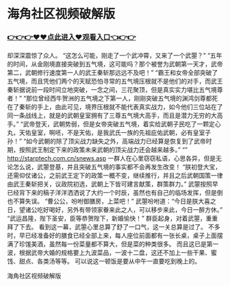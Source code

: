 # 海角社区视频破解版

### <a href="http://www.baidu.com/link?url=ok3_Ml5QdPpOWDUDT8PseJcBKYiYUthhvs1MDf_XWaxIqoOiiz3h9rK40scs4rg4&wd">👉👉👉♥♥点此进入♥观看入口👈👉👉</a>

却深深震惊了众人。
    “这怎么可能，刚走了一个武冲霄，又来了一个武曌？”
    “五年的时间，从金刚境直接突破到五气境，这可能吗？那个被誉为武朝第一天才，武帝第二，武朝修行速度第一人的武王秦斩那远远不及吧！”
    “霸王和女帝全部突破了五气境，而且凭他们两个的天赋恐怕寻常的五气境压根就不是他们的对手，而武王秦斩据说前一段时间立地突破，一念之间，三花聚顶，但是真实实力堪比五气境尊者！”
    “那位曾经西牛贺洲的五气境之下第一人，刚刚突破五气境的渊鸿剑尊都死在了秦斩的手上，由此可见，境界压根就不能代表真实战力，如今他们三位站在了同一条战线上，就是的武朝皇室拥有了三尊五气境大高手，而且是潜力无穷的大高手。”
    “武帝登天，武朝势弱，但是女帝突破五气境，着实给武朝子民吃了一颗定心丸，天佑皇室，啊呸，不是天佑，是我武氏一族的先祖庇佑武朝，必有皇室子孙！”
    “如今武朝的除了顶尖战力缺失之外，高端战力已经算是恢复到了武帝时期，按照武王制定下来的政策未来武朝的顶尖战力还会越来越多。”
    “”
    http://starptech.com.cn/snews.asp
    一群人在心里窃窃私语，心思各异，但是无论怎么说，武曌登基，并且突破五气境的事实都不会再发生改变！
    “朕初登大宝，还需仰仗诸公，之前武王定下的政策一概不变，继续推行，并且之后武朝国策一律由武王秦斩把关，议政院初选，武朝上下皆可建言献策，群策群力。”
    武曌按照早已经背下来的稿子洋洋洒洒说了大约一个时辰，虽然也有自己的临场发挥，但是倒也不算失误。
    “曹公公，吩咐御膳房，上菜吧！”
    武曌吩咐道：“今日是朕大喜之日，望诸公吃好喝好，另外有带领家眷来此之人，可以移步来此，今日一醉方休。”
    “武运昌隆，陛下圣安，臣等恭贺陛下，新婚愉快！”
    群臣起身，对着武曌，重重拜了下去。
    看到这一幕，武曌心里总算了舒了一口气，这一关总算是过了。
    不多时，早已经准备好的膳食已经全部上来，每人座位前面都有一张长桌，桌子上面摆满了珍馐美酒，虽然每一份菜量都不算大，但是菜的种类很多。
    而且这已是第一波，根据武帝大婚的规格要上九波菜品，一波十二盘，这还不加上一些干果、蜜饯、甜点、各类汤等等。
    可以说这一顿饭是要从中午一直要吃到晚上的。

海角社区视频破解版
